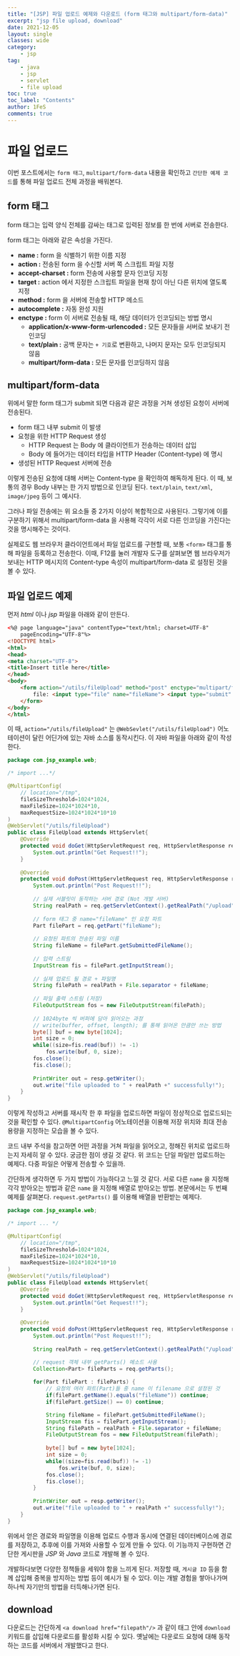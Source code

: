 ```yaml
---
title: "[JSP] 파일 업로드 예제와 다운로드 (form 태그와 multipart/form-data)"
excerpt: "jsp file upload, download"
date: 2021-12-05
layout: single
classes: wide
category:
    - jsp
tag:
    - java
    - jsp
    - servlet
    - file upload
toc: true
toc_label: "Contents"
author: 1FeS
comments: true
---
```


# 파일 업로드

이번 포스트에서는 `form 태그`, `multipart/form-data` 내용을 확인하고 `간단한 예제 코드`를 통해 파일 업로드 전체 과정을 배워본다.

## form 태그

form 태그는 입력 양식 전체를 감싸는 태그로 입력된 정보를 한 번에 서버로 전송한다. 

form 태그는 아래와 같은 속성을 가진다.

- **name :** form 을 식별하기 위한 이름 지정
- **action :** 전송된 form 을 수신할 서버 쪽 스크립트 파일 지정
- **accept-charset :** form 전송에 사용할 문자 인코딩 지정
- **target :** action 에서 지정한 스크립트 파일을 현재 창이 아닌 다른 위치에 열도록 지정
- **method :** form 을 서버에 전송할 HTTP 메소드
- **autocomplete :** 자동 완성 지원
- **enctype :** form 이 서버로 전송될 때, 해당 데이터가 인코딩되는 방법 명시
    - **application/x-www-form-urlencoded :** 모든 문자들을 서버로 보내기 전 인코딩
    - **text/plain :** 공백 문자는 `+ 기호`로 변환하고, 나머지 문자는 모두 인코딩되지 않음
    - **multipart/form-data :** 모든 문자를 인코딩하지 않음

## multipart/form-data

위에서 말한 form 태그가 submit 되면 다음과 같은 과정을 거쳐 생성된 요청이 서버에 전송된다.

- form 태그 내부 submit 이 발생
- 요청을 위한 HTTP Request 생성
    - HTTP Request 는 Body 에 클라이언트가 전송하는 데이터 삽입
    - Body 에 들어가는 데이터 타입을 HTTP Header (Content-type) 에 명시
- 생성된 HTTP Request 서버에 전송

이렇게 전송된 요청에 대해 서버는 Content-type 을 확인하여 해독하게 된다. 이 때, 보통의 경우 Body 내부는 한 가지 방법으로 인코딩 된다. `text/plain`, `text/xml`, `image/jpeg` 등이 그 예시다. 

그러나 파일 전송에는 위 요소들 중 2가지 이상이 복합적으로 사용된다. 그렇기에 이를 구분하기 위해서 multipart/form-data 을 사용해 각각이 서로 다른 인코딩을 가진다는 것을 명시해주는 것이다.

실제로도 웹 브라우저 클라이언트에서 파일 업로드를 구현할 때, 보통 `<form>` 태그를 통해 파일을 등록하고 전송한다. 이때, F12를 눌러 개발자 도구를 살펴보면 웹 브라우저가 보내는 HTTP 메시지의 Content-type 속성이 multipart/form-data 로 설정된 것을 볼 수 있다.

## 파일 업로드 예제

먼저 *html* 이나 *jsp* 파일을 아래와 같이 만든다.

```html
<%@ page language="java" contentType="text/html; charset=UTF-8"
    pageEncoding="UTF-8"%>
<!DOCTYPE html>
<html>
<head>
<meta charset="UTF-8">
<title>Insert title here</title>
</head>
<body>
	<form action="/utils/fileUpload" method="post" enctype="multipart/form-data">
        file: <input type="file" name="fileName"> <input type="submit" value="file upload">
    </form>
</body>
</html>
```

이 때, `action="/utils/fileUpload"` 는 `@WebSevlet("/utils/fileUpload")` 어노테이션이 달린 어딘가에 있는 자바 소스를 동작시킨다. 이 자바 파일을 아래와 같이 작성한다.

```java
package com.jsp_example.web;

/* import ...*/

@MultipartConfig(
	// location="/tmp",
	fileSizeThreshold=1024*1024,
	maxFileSize=1024*1024*10,
	maxRequestSize=1024*1024*10*10
)
@WebServlet("/utils/fileUpload")
public class FileUpload extends HttpServlet{
	@Override
	protected void doGet(HttpServletRequest req, HttpServletResponse resp) throws ServletException, IOException {
		System.out.println("Get Request!!");
	}
	
	@Override
	protected void doPost(HttpServletRequest req, HttpServletResponse resp) throws ServletException, IOException {
		System.out.println("Post Request!!");
		
		// 실제 서블릿이 동작하는 서버 경로 (Not 개발 서버)
		String realPath = req.getServletContext().getRealPath("/upload");
		
		// form 태그 중 name="fileName" 인 요청 파트
		Part filePart = req.getPart("fileName");
		
		// 요청된 파트의 전송된 파일 이름
		String fileName = filePart.getSubmittedFileName();
		
		// 입력 스트림
		InputStream fis = filePart.getInputStream();
		
		// 실제 업로드 될 경로 + 파일명
		String filePath = realPath + File.separator + fileName;
		
		// 파일 출력 스트림 (저장)
		FileOutputStream fos = new FileOutputStream(filePath);
		
		// 1024byte 씩 버퍼에 담아 읽어오는 과정
		// write(buffer, offset, length); 를 통해 읽어온 만큼만 쓰는 방법
		byte[] buf = new byte[1024];
		int size = 0;
		while((size=fis.read(buf)) != -1)
			fos.write(buf, 0, size);
		fos.close();
		fis.close();
		
		PrintWriter out = resp.getWriter();
		out.write("file uploaded to " + realPath +" successfully!");
	}
}
```

이렇게 작성하고 서버를 재시작 한 후 파일을 업로드하면 파일이 정상적으로 업로드되는 것을 확인할 수 있다. `@MultipartConfig` 어노테이션을 이용해 저장 위치와 최대 전송 용량을 지정하는 모습을 볼 수 있다.

코드 내부 주석을 참고하면 어떤 과정을 거쳐 파일을 읽어오고, 정해진 위치로 업로드하는지 자세히 알 수 있다. 궁금한 점이 생길 것 같다. 위 코드는 단일 파일만 업로드하는 예제다. 다중 파일은 어떻게 전송할 수 있을까.

간단하게 생각하면 두 가지 방법이 가능하다고 느낄 것 같다. 서로 다른 `name` 을 지정해 각각 받아오는 방법과 같은 `name` 을 지정해 배열로 받아오는 방법. 본문에서는 두 번째 예제를 살펴본다. `request.getParts()` 를 이용해 배열을 반환받는 예제다.

```java
package com.jsp_example.web;

/* import ... */

@MultipartConfig(
	// location="/tmp",
	fileSizeThreshold=1024*1024,
	maxFileSize=1024*1024*10,
	maxRequestSize=1024*1024*10*10
)
@WebServlet("/utils/fileUpload")
public class FileUpload extends HttpServlet{
	@Override
	protected void doGet(HttpServletRequest req, HttpServletResponse resp) throws ServletException, IOException {
		System.out.println("Get Request!!");
	}
	
	@Override
	protected void doPost(HttpServletRequest req, HttpServletResponse resp) throws ServletException, IOException {
		System.out.println("Post Request!!");
		
		String realPath = req.getServletContext().getRealPath("/upload");

		// request 객체 내부 getParts() 메소드 사용
		Collection<Part> fileParts = req.getParts();
		
		for(Part filePart : fileParts) {		
			// 요청의 여러 파트(Part)들 중 name 이 filename 으로 설정된 것
			if(filePart.getName().equals("fileName")) continue;
			if(filePart.getSize() == 0) continue;

			String fileName = filePart.getSubmittedFileName();
			InputStream fis = filePart.getInputStream();
			String filePath = realPath + File.separator + fileName;
			FileOutputStream fos = new FileOutputStream(filePath);
			
			byte[] buf = new byte[1024];
			int size = 0;
			while((size=fis.read(buf)) != -1)
				fos.write(buf, 0, size);
			fos.close();
			fis.close();
		}
		
		PrintWriter out = resp.getWriter();
		out.write("file uploaded to " + realPath +" successfully!");
	}
}
```

위에서 얻은 경로와 파일명을 이용해 업로드 수행과 동시에 연결된 데이터베이스에 경로를 저장하고, 추후에 이를 가져와 사용할 수 있게 만들 수 있다. 이 기능까지 구현하면 간단한 게시판을 *JSP* 와 *Java* 코드로 개발해 볼 수 있다.

개발하다보면 다양한 정책들을 세워야 함을 느끼게 된다. 저장할 때, `게시글 ID` 등을 함께 삽입해 중복을 방지하는 방법 등이 예시가 될 수 있다. 이는 개발 경험을 쌓아나가며 하나씩 자기만의 방법을 터득해나가면 된다.

## download

다운로드는 간단하게 `<a download href="filepath"/>` 과 같이 태그 안에 `download` 키워드를 삽입해 다운로드를 활성화 시킬 수 있다. 옛날에는 다운로드 요청에 대해 동작하는 코드를 서버에서 개발했다고 한다.
